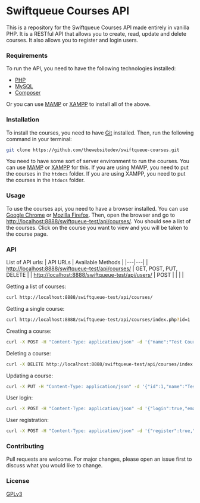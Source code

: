 # Swiftqueue Courses API

This is a repository for the Swiftqueue Courses API made entirely in vanilla PHP. It is a RESTful API that allows you to create, read, update and delete courses. It also allows you to register and login users.

### Requirements

To run the API, you need to have the following technologies installed:
* [PHP](https://www.php.net/)
* [MySQL](https://www.mysql.com/)
* [Composer](https://getcomposer.org/)

Or you can use [MAMP](https://www.mamp.info/en/) or [XAMPP](https://www.apachefriends.org/index.html) to install all of the above.

### Installation

To install the courses, you need to have [Git](https://git-scm.com/) installed. Then, run the following command in your terminal:

```bash
git clone https://github.com/thewebsitedev/swiftqueue-courses.git
```

You need to have some sort of server environment to run the courses. You can use [MAMP](https://www.mamp.info/en/) or [XAMPP](https://www.apachefriends.org/index.html) for this. If you are using MAMP, you need to put the courses in the `htdocs` folder. If you are using XAMPP, you need to put the courses in the `htdocs` folder.

### Usage

To use the courses api, you need to have a browser installed. You can use [Google Chrome](https://www.google.com/chrome/) or [Mozilla Firefox](https://www.mozilla.org/en-US/firefox/new/). Then, open the browser and go to [http://localhost:8888/swiftqueue-test/api/courses/](http://localhost:8888/swiftqueue-test/api/courses/). You should see a list of the courses. Click on the course you want to view and you will be taken to the course page.

### API

List of API urls:
| API URLs  | Available Methods  |
|---|---|
| [http://localhost:8888/swiftqueue-test/api/courses/](http://localhost:8888/swiftqueue-test/api/courses/index.php)  | GET, POST, PUT, DELETE  |
|  [http://localhost:8888/swiftqueue-test/api/users/](http://localhost:8888/swiftqueue-test/api/users/index.php) | POST  |
|   |   |

Getting a list of courses:
```bash
curl http://localhost:8888/swiftqueue-test/api/courses/
```

Getting a single course:
```bash
curl http://localhost:8888/swiftqueue-test/api/courses/index.php?id=1
```

Creating a course:
```bash
curl -X POST -H "Content-Type: application/json" -d '{"name":"Test Course","start_date":"2024-01-01T00:00","end_date":"2024-01-01T00:00",status:"active"}' http://localhost:8888/swiftqueue-test/api/courses/index.php
```

Deleting a course:
```bash
curl -X DELETE http://localhost:8888/swiftqueue-test/api/courses/index.php?id=1
```

Updating a course:
```bash
curl -X PUT -H "Content-Type: application/json" -d '{"id":1,"name":"Test Course","start_date":"2024-01-01T00:00","end_date":"2024-01-01T00:00",status:"active"}' http://localhost:8888/swiftqueue-test/api/courses/index.php
```

User login:
```bash
curl -X POST -H "Content-Type: application/json" -d '{"login":true,"email":"xyz@abc.com","password":"123456"}' http://localhost:8888/swiftqueue-test/api/users/index.php
```

User registration:
```bash
curl -X POST -H "Content-Type: application/json" -d '{"register":true,"email":"","password":"","first_name":"","last_name":"","role":""}' http://localhost:8888/swiftqueue-test/api/users/index.php
```

### Contributing

Pull requests are welcome. For major changes, please open an issue first to discuss what you would like to change.

### License

[GPLv3](https://choosealicense.com/licenses/gpl-3.0/)